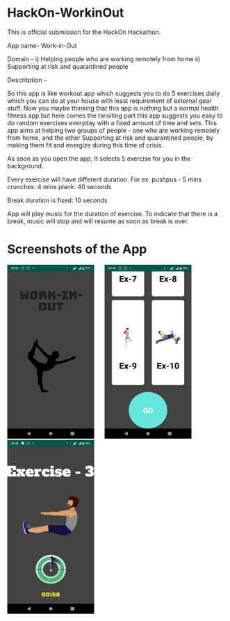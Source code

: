 # HackOn-WorkinOut 

This is official submission for the HackOn Hackathon. 

App name- Work-in-Out 

Domain - i) Helping people who are working remotely from home 
	ii) Supporting at risk and quarantined people 

Descritption - 

So this app is like workout app which suggests you to do 5 exercises daily which you can do at your house with least requirement of external gear stuff. Now you maybe thinking that this app is nothing but a normal health fitness app but here comes the twisiting part this app suggests you easy to do random exercises everyday with a fixed amount of time and sets. This app aims at helping two groups of people - one who are working remotely from home, and the other Supporting at risk and quarantined people, by making them fit and energize during this time of crisis. 

As soon as you open the app, It selects 5 exercise for you in the background. 

Every exercise will have different duration.
For ex: pushpus - 5 mins
crunches: 4 mins
plank: 40 seconds


Break duration is fixed: 10 seconds

App will play music for the duration of exercise. To indicate that there is a break, music will stop and will resume as soon as break is over.

# Screenshots of the App 
<img src="Screenshot_20200419-223123.png" width = "200" height = "400"  >	 							<img src="Screenshot_20200419-224510.png" width = "200" height = "400" hspace="20" > 							<img src = "Screenshot_20200419-224528.png" width = "200" height = "400"  >


